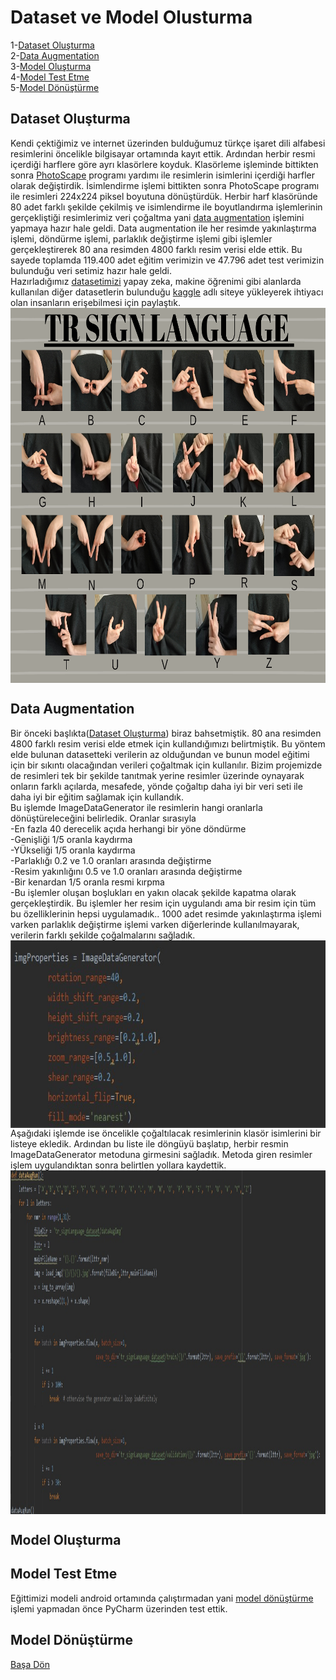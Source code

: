 # Dataset ve Model Olusturma  
1-[Dataset Oluşturma](#dataset-oluşturma)  
2-[Data Augmentation](#data-augmentation)  
3-[Model Oluşturma](#model-oluşturma)  
4-[Model Test Etme](#model-test-etme)  
5-[Model Dönüştürme](#model-dönüştürme)  

## Dataset Oluşturma
  Kendi çektiğimiz ve internet üzerinden bulduğumuz türkçe işaret dili alfabesi resimlerini öncelikle bilgisayar ortamında kayıt ettik. Ardından herbir resmi içerdiği harflere göre ayrı klasörlere koyduk. Klasörleme işleminde bittikten sonra [PhotoScape](http://www.photoscape.org/ps/main/index.php) programı yardımı ile resimlerin isimlerini içerdiği harfler olarak değiştirdik. İsimlendirme işlemi bittikten sonra PhotoScape programı ile resimleri 224x224 piksel boyutuna dönüştürdük. Herbir harf klasöründe 80 adet farklı şekilde çekilmiş ve isimlendirme ile boyutlandırma işlemlerinin gerçekliştiği resimlerimiz veri çoğaltma yani [data augmentation](#data-augmentation) işlemini yapmaya hazır hale geldi. Data augmentation ile her resimde yakınlaştırma işlemi, döndürme işlemi, parlaklık değiştirme işlemi gibi işlemler gerçekleştirerek 80 ana resimden 4800 farklı resim verisi elde ettik. Bu sayede toplamda 119.400 adet eğitim verimizin ve 47.796 adet test verimizin bulunduğu veri setimiz hazır hale geldi.  
  Hazırladığımız [datasetimizi](https://www.kaggle.com/berkaykocaoglu/tr-sign-language) yapay zeka, makine öğrenimi gibi alanlarda kullanılan diğer datasetlerin bulunduğu [kaggle](https://www.kaggle.com/) adlı siteye yükleyerek ihtiyacı olan insanların erişebilmesi için paylaştık.  
  <img align="center" width="1000" height="600" src="https://github.com/BatuhanGunes/signLanguageConverter-Android/blob/Model/model/tutorial_images/trsignlanuage.png">
## Data Augmentation
Bir önceki başlıkta([Dataset Oluşturma](#dataset-oluşturma)) biraz bahsetmiştik. 80 ana resimden 4800 farklı resim verisi elde etmek için kullandığımızı belirtmiştik. Bu yöntem elde bulunan datasetteki verilerin az olduğundan ve bunun model eğitimi için bir sıkıntı olacağından verileri çoğaltmak için kullanılır. Bizim projemizde de resimleri tek bir şekilde tanıtmak yerine resimler üzerinde oynayarak onların farklı açılarda, mesafede, yönde çoğaltıp daha iyi bir veri seti ile daha iyi bir eğitim sağlamak için kullandık.    
Bu işlemde ImageDataGenerator ile resimlerin hangi oranlarla dönüştüreleceğini belirledik. Oranlar sırasıyla  
-En fazla 40 derecelik açıda herhangi bir yöne döndürme  
-Genişliği 1/5 oranla kaydırma  
-YÜkseliği 1/5 oranla kaydırma  
-Parlaklığı 0.2 ve 1.0 oranları arasında değiştirme  
-Resim yakınlığını 0.5 ve 1.0 oranları arasında değiştirme  
-Bir kenardan 1/5 oranla resmi kırpma  
-Bu işlemler oluşan boşlukları en yakın olacak şekilde kapatma olarak gerçekleştirdik. 
Bu işlemler her resim için uygulandı ama bir resim için tüm bu özelliklerinin hepsi uygulamadık.. 1000 adet resimde yakınlaştırma işlemi varken parlaklık değiştirme işlemi varken diğerlerinde kullanılmayarak, verilerin farklı şekilde çoğalmalarını sağladık.
 <img align="center" width="1000" height="300" src="https://github.com/BatuhanGunes/signLanguageConverter-Android/blob/Model/model/tutorial_images/dataAug1.jpg">  
   Aşağıdaki işlemde ise öncelikle çoğaltılacak resimlerinin klasör isimlerini bir listeye ekledik. Ardından bu liste ile döngüyü başlatıp, herbir resmin ImageDataGenerator metoduna girmesini sağladık. Metoda giren resimler işlem uygulandıktan sonra belirtlen yollara kaydettik. 
 <img align="center" width="1000" height="550" src="https://github.com/BatuhanGunes/signLanguageConverter-Android/blob/Model/model/tutorial_images/dataAug2.jpg">  
## Model Oluşturma
## Model Test Etme
Eğittimizi modeli android ortamında çalıştırmadan yani [model dönüştürme](#model-test-etme) işlemi yapmadan önce PyCharm üzerinden test ettik. 
## Model Dönüştürme


[Başa Dön](#dataset-ve-model-olusturma)
